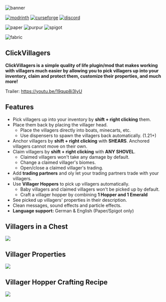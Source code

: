 ![banner](https://i.imgur.com/e8FIPeB.png)

[![modrinth](https://cdn.jsdelivr.net/npm/@intergrav/devins-badges@3/assets/cozy/available/modrinth_vector.svg)](https://modrinth.com/plugin/clickvillagers)
[![curseforge](https://cdn.jsdelivr.net/npm/@intergrav/devins-badges@3/assets/cozy/available/curseforge_vector.svg)](https://www.curseforge.com/minecraft/mc-mods/clickvillagers)
[![discord](https://cdn.jsdelivr.net/npm/@intergrav/devins-badges@3/assets/cozy-minimal/social/discord-plural_vector.svg)](https://discord.gg/zUetzp3Gzk)

![paper](https://cdn.jsdelivr.net/npm/@intergrav/devins-badges@3/assets/compact/supported/paper_vector.svg)
![purpur](https://cdn.jsdelivr.net/npm/@intergrav/devins-badges@3/assets/compact/supported/purpur_vector.svg)
![spigot](https://cdn.jsdelivr.net/npm/@intergrav/devins-badges@3/assets/compact/supported/spigot_vector.svg)

![fabric](https://cdn.jsdelivr.net/npm/@intergrav/devins-badges@3/assets/compact/supported/fabric_vector.svg)



## ClickVillagers
**ClickVillagers is a simple quality of life plugin/mod that makes working with villagers much easier by allowing you to pick villagers up into your inventory, claim and protect them, customize their properties, and much more!**

Trailer: https://youtu.be/19qup8i3IyU

## Features
- Pick villagers up into your inventory by **shift + right clicking** them.
- Place them back by placing the villager head.
  - Place the villagers directly into boats, minecarts, etc.
  - Use dispensers to spawn the villagers back automatically. (1.21+)
- Anchor villagers by **shift + right clicking** with **SHEARS**. Anchored villagers cannot move on their own.
- Claim villagers by **shift + right clicking** with **ANY SHOVEL**.
  - Claimed villagers won't take any damage by default.
  - Change a claimed villager's biomes.
  - Open/close a claimed villager's trading.
- Add **trading partners** and oly let your trading partners trade with your villagers.
- Use **Villager Hoppers** to pick up villagers automatically.
  - Baby villagers and claimed villagers won't be picked up by default.
  - Craft a villager hopper by combining **1 Hopper and 1 Emerald**
- See picked up villagers' properties in their description.
- Clean messages, sound effects and particle effects.
- **Language support:** German & English (Paper/Spigot only)

## Villagers in a Chest
![](https://i.imgur.com/ZzGJEZ4.png)
## Villager Properties
![](https://i.imgur.com/V0BYH65.jpeg)
## Villager Hopper Crafting Recipe
![](https://i.imgur.com/AYPEqkW.jpeg)
